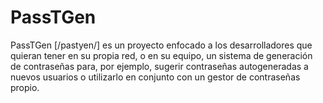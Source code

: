 # PassTGen

PassTGen [/pastyen/] es un proyecto enfocado a los desarrolladores que
quieran tener en su propia red, o en su equipo, un sistema de generación
de contraseñas para, por ejemplo, sugerir contraseñas autogeneradas a
nuevos usuarios o utilizarlo en conjunto con un gestor de contraseñas
propio.
